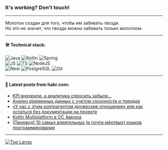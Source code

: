 ### It's working? Don't touch!

---
Молоток создан для того, чтобы им забивать гвозди. <br>
Но это не значит, что гвозди можно забивать только молотком.

---

#### 🛠️ Technical stack:

![Java](https://img.shields.io/badge/Java-informational?logo=Oracle&style=flat&logoColor=white&color=FF4500)
![Kotlin](https://img.shields.io/badge/Kotlin-informational?logo=Kotlin&style=flat&logoColor=white&color=774D97)
![Spring](https://img.shields.io/badge/SpringBoot-informational?logo=SpringBoot&style=flat&logoColor=white&color=6DB33F) <br>
![JS](https://img.shields.io/badge/JS-informational?logo=javaScript&style=flat&logoColor=black&color=F7Df1E)
![TS](https://img.shields.io/badge/TypeScript-informational?logo=typeScript&style=flat&logoColor=black&color=0667A8)
![NodeJS](https://img.shields.io/badge/NodeJS-informational?logo=node.js&style=flat&logoColor=white&color=70A760) <br>
![Nest](https://img.shields.io/badge/NestJS-informational?logo=NestJS&style=flat&logoColor=white&color=E0234E)
![PostgreSQL](https://img.shields.io/badge/PostgreSQL-informational?logo=PostgreSQL&style=flat&logoColor=white&color=DAA520)
![Git](https://img.shields.io/badge/Git-informational?logo=git&style=flat&logoColor=white&color=778899)

___

#### 💬 Latest posts from habr.com:

<!-- BLOG-POST-LIST:START -->
- [KPI внедрили, а аналитика спросить забыли…](https://habr.com/ru/articles/753618/?utm_source=habrahabr&utm_medium=rss&utm_campaign=753618)
- [Анализ временных данных с учетом сезонности и трендов](https://habr.com/ru/companies/otus/articles/753482/?utm_source=habrahabr&utm_medium=rss&utm_campaign=753482)
- [«У нас с этим контрагентом дружеские отношения» или как остаться без документации на проекте](https://habr.com/ru/articles/753586/?utm_source=habrahabr&utm_medium=rss&utm_campaign=753586)
- [Kotlin Multiplatform в ОС Аврора](https://habr.com/ru/articles/753570/?utm_source=habrahabr&utm_medium=rss&utm_campaign=753570)
- [[Перевод] 10 самых влиятельных &lpar;и почти мёртвых&rpar; языков программирования](https://habr.com/ru/companies/ncloudtech/articles/753562/?utm_source=habrahabr&utm_medium=rss&utm_campaign=753562)
<!-- BLOG-POST-LIST:END -->

---
[![Top Langs](https://github-readme-stats-git-master-advtsetting-gmailcom.vercel.app/api/top-langs/?username=zloylis&langs_count=10&hide_title=false&title_color=e6edf3&size_weight=0.5&count_weight=0.5&layout=compact&hide_border=true&theme=dracula)](https://github.com/zloylis)

<!-- ![GitHub stats](https://github-readme-stats-git-master-advtsetting-gmailcom.vercel.app/api?username=zloylis&show_icons=true&hide_border=true&theme=dracula&hide_title=true&include_all_commits=true&count_private=true&hide=contribs&hide_rank=true) -->
